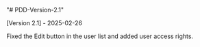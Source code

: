 "# PDD-Version-2.1"

[Version 2.1] - 2025-02-26

Fixed the Edit button in the user list and added user access rights. 
